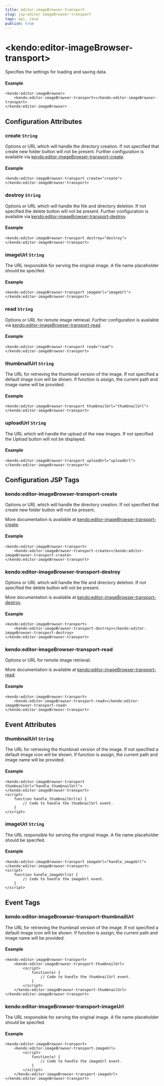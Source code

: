 ```yaml
---
title: editor-imageBrowser-transport
slug: jsp-editor-imageBrowser-transport
tags: api, java
publish: true
---
```


# \<kendo:editor-imageBrowser-transport\>

Specifies the settings for loading and saving data.

#### Example
    <kendo:editor-imageBrowser>
        <kendo:editor-imageBrowser-transport></kendo:editor-imageBrowser-transport>
    </kendo:editor-imageBrowser>

## Configuration Attributes

### create `String`

Options or URL which will handle the directory creation. If not specified that create new folder button will not be present. Further configuration is available via [kendo:editor-imageBrowser-transport-create](#kendo-editor-imageBrowser-transport-create). 

#### Example
    <kendo:editor-imageBrowser-transport create="create">
    </kendo:editor-imageBrowser-transport>

### destroy `String`

Options or URL which will handle the file and directory deletion. If not specified the delete button will not be present. Further configuration is available via [kendo:editor-imageBrowser-transport-destroy](#kendo-editor-imageBrowser-transport-destroy). 

#### Example
    <kendo:editor-imageBrowser-transport destroy="destroy">
    </kendo:editor-imageBrowser-transport>

### imageUrl `String`

The URL responsible for serving the original image. A file name placeholder should be specifed.

#### Example
    <kendo:editor-imageBrowser-transport imageUrl="imageUrl">
    </kendo:editor-imageBrowser-transport>

### read `String`

Options or URL for remote image retrieval. Further configuration is available via [kendo:editor-imageBrowser-transport-read](#kendo-editor-imageBrowser-transport-read). 

#### Example
    <kendo:editor-imageBrowser-transport read="read">
    </kendo:editor-imageBrowser-transport>

### thumbnailUrl `String`

The URL for retrieving the thumbnail version of the image. If not specified a default image icon will be shown.
If function is assign, the current path and image name will be provided.

#### Example
    <kendo:editor-imageBrowser-transport thumbnailUrl="thumbnailUrl">
    </kendo:editor-imageBrowser-transport>

### uploadUrl `String`

The URL which will handle the upload of the new images. If not specified the Upload button will not be displayed.

#### Example
    <kendo:editor-imageBrowser-transport uploadUrl="uploadUrl">
    </kendo:editor-imageBrowser-transport>


##  Configuration JSP Tags

### kendo:editor-imageBrowser-transport-create

Options or URL which will handle the directory creation. If not specified that create new folder button will not be present.

More documentation is available at [kendo:editor-imageBrowser-transport-create](editor/imagebrowser-transport-create).

#### Example

    <kendo:editor-imageBrowser-transport>
        <kendo:editor-imageBrowser-transport-create></kendo:editor-imageBrowser-transport-create>
    </kendo:editor-imageBrowser-transport>

### kendo:editor-imageBrowser-transport-destroy

Options or URL which will handle the file and directory deletion. If not specified the delete button will not be present.

More documentation is available at [kendo:editor-imageBrowser-transport-destroy](editor/imagebrowser-transport-destroy).

#### Example

    <kendo:editor-imageBrowser-transport>
        <kendo:editor-imageBrowser-transport-destroy></kendo:editor-imageBrowser-transport-destroy>
    </kendo:editor-imageBrowser-transport>

### kendo:editor-imageBrowser-transport-read

Options or URL for remote image retrieval.

More documentation is available at [kendo:editor-imageBrowser-transport-read](editor/imagebrowser-transport-read).

#### Example

    <kendo:editor-imageBrowser-transport>
        <kendo:editor-imageBrowser-transport-read></kendo:editor-imageBrowser-transport-read>
    </kendo:editor-imageBrowser-transport>


## Event Attributes

### thumbnailUrl `String`

The URL for retrieving the thumbnail version of the image. If not specified a default image icon will be shown.
If function is assign, the current path and image name will be provided.

#### Example
    <kendo:editor-imageBrowser-transport thumbnailUrl="handle_thumbnailUrl">
    </kendo:editor-imageBrowser-transport>
    <script>
        function handle_thumbnailUrl(e) {
            // Code to handle the thumbnailUrl event.
        }
    </script>

### imageUrl `String`

The URL responsible for serving the original image. A file name placeholder should be specifed.

#### Example
    <kendo:editor-imageBrowser-transport imageUrl="handle_imageUrl">
    </kendo:editor-imageBrowser-transport>
    <script>
        function handle_imageUrl(e) {
            // Code to handle the imageUrl event.
        }
    </script>

## Event Tags

### kendo:editor-imageBrowser-transport-thumbnailUrl

The URL for retrieving the thumbnail version of the image. If not specified a default image icon will be shown.
If function is assign, the current path and image name will be provided.

#### Example
    <kendo:editor-imageBrowser-transport>
        <kendo:editor-imageBrowser-transport-thumbnailUrl>
            <script>
                function(e) {
                    // Code to handle the thumbnailUrl event.
                }
            </script>
        </kendo:editor-imageBrowser-transport-thumbnailUrl>
    </kendo:editor-imageBrowser-transport>

### kendo:editor-imageBrowser-transport-imageUrl

The URL responsible for serving the original image. A file name placeholder should be specifed.

#### Example
    <kendo:editor-imageBrowser-transport>
        <kendo:editor-imageBrowser-transport-imageUrl>
            <script>
                function(e) {
                    // Code to handle the imageUrl event.
                }
            </script>
        </kendo:editor-imageBrowser-transport-imageUrl>
    </kendo:editor-imageBrowser-transport>

